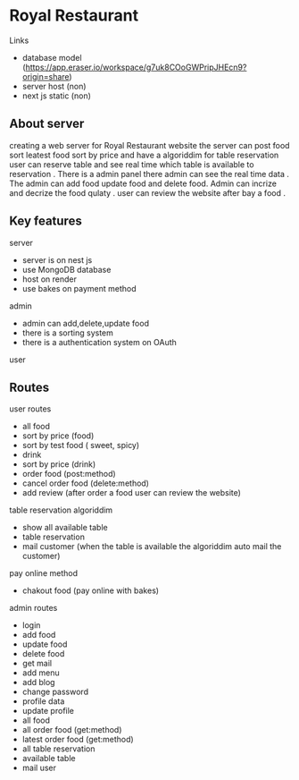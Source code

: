 # Royal Restaurant

Links
- database model (https://app.eraser.io/workspace/g7uk8COoGWPripJHEcn9?origin=share)
- server host (non)
- next js static (non)

## About server
creating a web server for Royal Restaurant website the server can post food sort leatest food sort by price and have a algoriddim for table reservation 
user can reserve table and see real time which table is available to reservation . There is a admin panel there admin can see the real time data .
The admin can add food update food and delete food. Admin can incrize and decrize the food qulaty . user can review the website after bay a food .

## Key features

server
- server is on nest js
- use MongoDB database
- host on render
- use bakes on payment method

admin 
- admin can add,delete,update food
- there is a sorting system
- there is a authentication system on OAuth


user


## Routes

user routes
- all food
- sort by price (food)
- sort by test food ( sweet, spicy) 
- drink
- sort by price (drink)
- order food (post:method)
- cancel order food (delete:method)
- add review (after order a food user can review the website)

table reservation algoriddim
- show all available table
- table reservation
- mail customer (when the table is available the algoriddim auto mail the customer)

pay online method
- chakout food (pay online with bakes)


admin routes
- login
- add food
- update food
- delete food
- get mail
- add menu
- add blog
- change password
- profile data
- update profile
- all food
- all order food (get:method)
- latest order food (get:method)
- all table reservation
- available table
- mail user

